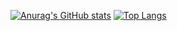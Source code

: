 [![Anurag's GitHub stats](https://github-readme-stats.vercel.app/api?username=YvGuo-YY&show_icons=true&theme=onedark)](https://github.com/anuraghazra/github-readme-stats)
[![Top Langs](https://github-readme-stats.vercel.app/api/top-langs/?username=YvGuo-YY&layout=compact&theme=onedark)](https://github.com/anuraghazra/github-readme-stats)
<!---
YvGuo-YY/YvGuo-YY is a ✨ special ✨ repository because its `README.md` (this file) appears on your GitHub profile.
You can click the Preview link to take a look at your changes.
--->
